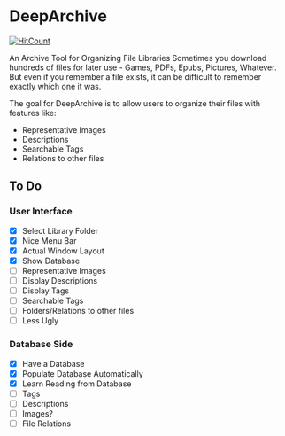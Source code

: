 # DeepArchive

[![HitCount](http://hits.dwyl.com/Rojikku/DeepArchive.svg)](http://hits.dwyl.com/Rojikku/{DeepArchive})

An Archive Tool for Organizing File Libraries
Sometimes you download hundreds of files for later use - Games, PDFs, Epubs, Pictures, Whatever.
But even if you remember a file exists, it can be difficult to remember exactly which one it was.

The goal for DeepArchive is to allow users to organize their files with features like:
* Representative Images
* Descriptions
* Searchable Tags
* Relations to other files

## To Do

### User Interface
- [X] Select Library Folder
- [X] Nice Menu Bar
- [X] Actual Window Layout
- [X] Show Database
- [ ] Representative Images
- [ ] Display Descriptions
- [ ] Display Tags
- [ ] Searchable Tags
- [ ] Folders/Relations to other files
- [ ] Less Ugly

### Database Side
- [X] Have a Database
- [X] Populate Database Automatically
- [X] Learn Reading from Database
- [ ] Tags
- [ ] Descriptions
- [ ] Images?
- [ ] File Relations
